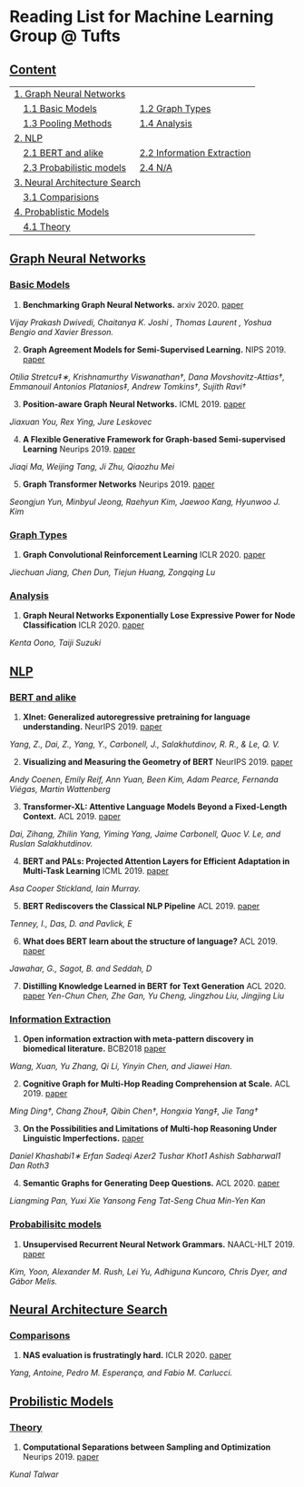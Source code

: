 # Reading List for Machine Learning Group @ Tufts



## [Content](#content)

<table>

<tr><td colspan="2"><a href="#Graph Neural Networks">1. Graph Neural Networks</a></td></tr>
<tr>
    <td>&emsp;<a href="#basic-models">1.1 Basic Models</a></td>
    <td>&ensp;<a href="#graph-types">1.2 Graph Types</a></td>
</tr>
<tr>
    <td>&emsp;<a href="#pooling-methods">1.3 Pooling Methods</a></td>
    <td>&ensp;<a href="#analysis">1.4 Analysis</a></td>
</tr>

<tr><td colspan="2"><a href="#NLP">2. NLP</a></td></tr> 
<tr>
    <td>&emsp;<a href="#N1">2.1 BERT and alike</a></td>
    <td>&ensp;<a href="#N2">2.2 Information Extraction </td>
</tr> 
<tr>
    <td>&emsp;<a href="#N3">2.3 Probabilistic models </td>
    <td>&ensp;<a href="#N4">2.4 N/A</td>
</tr>
<tr><td colspan="2"><a href="#Neural Architecture Search">3. Neural Architecture Search</a></td></tr> 
<tr>
    <td>&emsp;<a href="#Comparisons">3.1 Comparisions </a></td>
</tr> 
<tr><td colspan="2"><a href="#Probabilistic Models">4. Probablistic Models</a></td></tr> 
<tr>
    <td>&emsp;<a href="#Comparisons">4.1 Theory </a></td>
</tr> 
</table>

## [Graph Neural Networks](#content)
### [Basic Models](#content)
1. **Benchmarking Graph Neural Networks.** arxiv 2020. [paper](https://arxiv.org/pdf/2003.00982.pdf)

*Vijay Prakash Dwivedi, Chaitanya K. Joshi , Thomas Laurent , Yoshua Bengio and Xavier Bresson.* 

2. **Graph Agreement Models for Semi-Supervised Learning.** NIPS 2019. [paper](https://papers.nips.cc/paper/9076-graph-agreement-models-for-semi-supervised-learning.pdf)

*Otilia Stretcu‡∗, Krishnamurthy Viswanathan†, Dana Movshovitz-Attias†, Emmanouil Antonios Platanios‡, Andrew Tomkins†, Sujith Ravi†*

3. **Position-aware Graph Neural Networks.** ICML 2019. [paper](https://arxiv.org/pdf/1906.04817.pdf)

*Jiaxuan You, Rex Ying, Jure Leskovec*

4. **A Flexible Generative Framework for Graph-based Semi-supervised Learning**  Neurips 2019. [paper](http://papers.nips.cc/paper/8590-a-flexible-generative-framework-for-graph-based-semi-supervised-learning.pdf)

*Jiaqi Ma, Weijing Tang, Ji Zhu, Qiaozhu Mei*

5. **Graph Transformer Networks** Neurips 2019. [paper](https://papers.nips.cc/paper/9367-graph-transformer-networks.pdf)

*Seongjun Yun, Minbyul Jeong, Raehyun Kim, Jaewoo Kang, Hyunwoo J. Kim*


### [Graph Types](#content)

1. **Graph Convolutional Reinforcement Learning** ICLR 2020. [paper](https://openreview.net/pdf?id=HkxdQkSYDB)

*Jiechuan Jiang, Chen Dun, Tiejun Huang, Zongqing Lu*

### [Analysis](#content)
1. **Graph Neural Networks Exponentially Lose Expressive Power for Node Classification** ICLR 2020. [paper](https://openreview.net/pdf?id=S1ldO2EFPr)

*Kenta Oono, Taiji Suzuki*


## [NLP](#content)
### [BERT and alike](#content)
1. **Xlnet: Generalized autoregressive pretraining for language understanding.** NeurIPS 2019. [paper](https://arxiv.org/pdf/1906.08237.pdf)

*Yang, Z., Dai, Z., Yang, Y., Carbonell, J., Salakhutdinov, R. R., & Le, Q. V.*

2. **Visualizing and Measuring the Geometry of BERT** NeurIPS 2019. [paper](https://papers.nips.cc/paper/9065-visualizing-and-measuring-the-geometry-of-bert.pdf)

*Andy Coenen, Emily Reif, Ann Yuan, Been Kim, Adam Pearce, Fernanda Viégas, Martin Wattenberg*

3. **Transformer-XL: Attentive Language Models Beyond a Fixed-Length Context.** ACL 2019. [paper](https://www.aclweb.org/anthology/P19-1285.pdf)

*Dai, Zihang, Zhilin Yang, Yiming Yang, Jaime Carbonell, Quoc V. Le, and Ruslan Salakhutdinov.*

4. **BERT and PALs: Projected Attention Layers for Efficient Adaptation in Multi-Task Learning** ICML 2019. [paper](https://arxiv.org/abs/1902.02671)

*Asa Cooper Stickland, Iain Murray.*

5. **BERT Rediscovers the Classical NLP Pipeline** ACL 2019. [paper](https://arxiv.org/pdf/1905.05950.pdf)

*Tenney, I., Das, D. and Pavlick, E*

6. **What does BERT learn about the structure of language?** ACL 2019. [paper](https://www.aclweb.org/anthology/P19-1356.pdf)

*Jawahar, G., Sagot, B. and Seddah, D*

7. **Distilling Knowledge Learned in BERT for Text Generation** ACL 2020. [paper](https://arxiv.org/pdf/1911.03829.pdf)
*Yen-Chun Chen, Zhe Gan, Yu Cheng, Jingzhou Liu, Jingjing Liu*

### [Information Extraction](#content)
1. **Open information extraction with meta-pattern discovery in biomedical literature.** BCB2018 [paper](http://hanj.cs.illinois.edu/pdf/bcb18_xwang.pdf) 

*Wang, Xuan, Yu Zhang, Qi Li, Yinyin Chen, and Jiawei Han.*

2. **Cognitive Graph for Multi-Hop Reading Comprehension at Scale.** ACL 2019. [paper](https://arxiv.org/pdf/1905.05460.pdf)

*Ming Ding†, Chang Zhou‡, Qibin Chen†, Hongxia Yang‡, Jie Tang†*

3. **On the Possibilities and Limitations of Multi-hop Reasoning Under Linguistic Imperfections.** [paper](https://arxiv.org/pdf/1901.02522.pdf)

*Daniel Khashabi1∗ Erfan Sadeqi Azer2 Tushar Khot1 Ashish Sabharwal1 Dan Roth3*

4. **Semantic Graphs for Generating Deep Questions.** ACL 2020. [paper](https://arxiv.org/pdf/2004.12704.pdf)

*Liangming Pan, Yuxi Xie Yansong Feng Tat-Seng Chua Min-Yen Kan*

### [Probabilisitc models](#content)

1. **Unsupervised Recurrent Neural Network Grammars.** NAACL-HLT 2019. [paper](https://www.aclweb.org/anthology/N19-1114.pdf)

*Kim, Yoon, Alexander M. Rush, Lei Yu, Adhiguna Kuncoro, Chris Dyer, and Gábor Melis.*

## [Neural Architecture Search](#content)
### [Comparisons](#content)
1. **NAS evaluation is frustratingly hard.** ICLR 2020. [paper](https://openreview.net/pdf?id=HygrdpVKvr)

 *Yang, Antoine, Pedro M. Esperança, and Fabio M. Carlucci.*
 
## [Probilistic Models](#content)
### [Theory](#content)
1. **Computational Separations between Sampling and Optimization** Neurips 2019. [paper](https://papers.nips.cc/paper/9639-computational-separations-between-sampling-and-optimization.pdf)

*Kunal Talwar*
